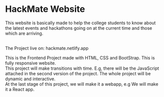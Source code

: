 # HackMate Website

This website is basically made to help the college students to know about the latest events and hackathons going on at the current time and those which are arriving.
<br><br>

The Project live on: hackmate.netlify.app

This is the Frontend Project made with HTML, CSS and BootStrap. This is fully responsive website.
<br>
This project will make transitions with time. 
E.g, there will be the JavaScript attached in the second version of the project. The whole project will be dynamic and interactive.
<br>
At the last stage of this project, we will make it a webapp, e.g We will make it a React app.
